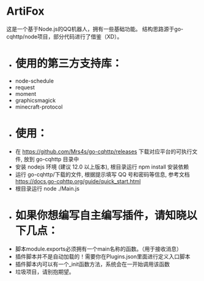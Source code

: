 # ArtiFox
 这是一个基于Node.js的QQ机器人，拥有一些基础功能。
 结构思路源于go-cqhttp/node项目，部分代码进行了借鉴（XD）。
- # 使用的第三方支持库：
- node-schedule
- request
- moment
- graphicsmagick
- minecraft-protocol
- # 使用：
- 在 https://github.com/Mrs4s/go-cqhttp/releases 下载对应平台的可执行文件, 放到 go-cqhttp 目录中
- 安装 nodejs 环境 (建议 12.0 以上版本), 根目录运行 npm install 安装依赖
- 运行 go-cqhttp/下载的文件, 根据提示填写 QQ 号和密码等信息, 参考文档 https://docs.go-cqhttp.org/guide/quick_start.html
- 根目录运行 node ./Main.js
- # 如果你想编写自主编写插件，请知晓以下几点：
- 脚本module.exports必须拥有一个main名称的函数。（用于接收消息）
- 插件脚本并不是自动加载的！需要你在Plugins.json里面进行定义入口脚本
- 插件脚本内可以有一个_init函数方法，系统会在一开始调用该函数
- 垃圾项目，请别抱期望。
